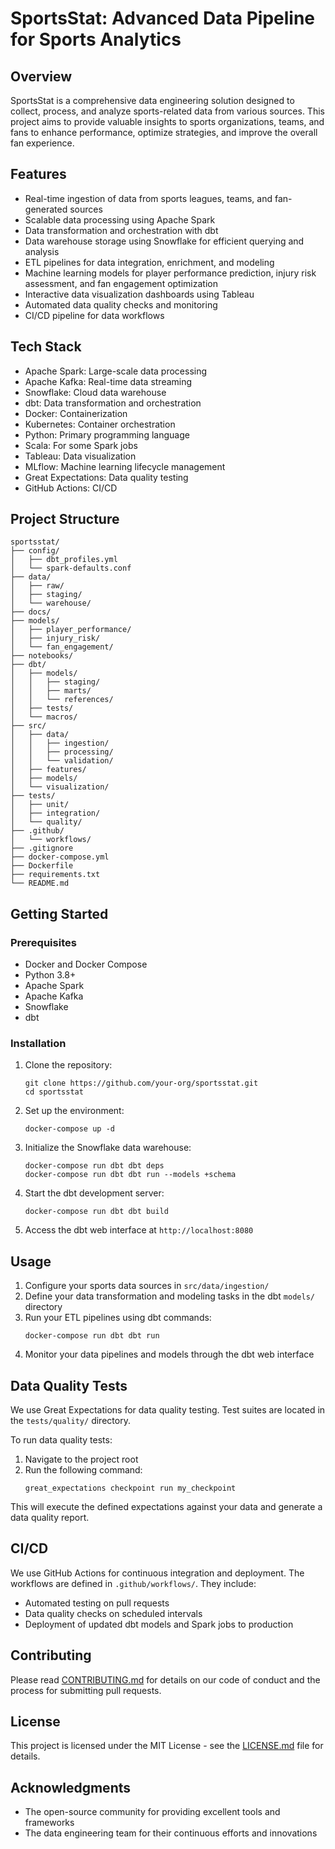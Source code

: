 # SportsStat: Advanced Data Pipeline for Sports Analytics

## Overview

SportsStat is a comprehensive data engineering solution designed to collect, process, and analyze sports-related data from various sources. This project aims to provide valuable insights to sports organizations, teams, and fans to enhance performance, optimize strategies, and improve the overall fan experience.

## Features

- Real-time ingestion of data from sports leagues, teams, and fan-generated sources
- Scalable data processing using Apache Spark
- Data transformation and orchestration with dbt
- Data warehouse storage using Snowflake for efficient querying and analysis
- ETL pipelines for data integration, enrichment, and modeling
- Machine learning models for player performance prediction, injury risk assessment, and fan engagement optimization
- Interactive data visualization dashboards using Tableau
- Automated data quality checks and monitoring
- CI/CD pipeline for data workflows

## Tech Stack

- Apache Spark: Large-scale data processing
- Apache Kafka: Real-time data streaming
- Snowflake: Cloud data warehouse
- dbt: Data transformation and orchestration
- Docker: Containerization
- Kubernetes: Container orchestration
- Python: Primary programming language
- Scala: For some Spark jobs
- Tableau: Data visualization
- MLflow: Machine learning lifecycle management
- Great Expectations: Data quality testing
- GitHub Actions: CI/CD

## Project Structure

```
sportsstat/
├── config/
│   ├── dbt_profiles.yml
│   └── spark-defaults.conf
├── data/
│   ├── raw/
│   ├── staging/
│   └── warehouse/
├── docs/
├── models/
│   ├── player_performance/
│   ├── injury_risk/
│   └── fan_engagement/
├── notebooks/
├── dbt/
│   ├── models/
│   │   ├── staging/
│   │   ├── marts/
│   │   └── references/
│   ├── tests/
│   └── macros/
├── src/
│   ├── data/
│   │   ├── ingestion/
│   │   ├── processing/
│   │   └── validation/
│   ├── features/
│   ├── models/
│   └── visualization/
├── tests/
│   ├── unit/
│   ├── integration/
│   └── quality/
├── .github/
│   └── workflows/
├── .gitignore
├── docker-compose.yml
├── Dockerfile
├── requirements.txt
└── README.md
```

## Getting Started

### Prerequisites

- Docker and Docker Compose
- Python 3.8+
- Apache Spark
- Apache Kafka
- Snowflake
- dbt

### Installation

1. Clone the repository:
   ```
   git clone https://github.com/your-org/sportsstat.git
   cd sportsstat
   ```

2. Set up the environment:
   ```
   docker-compose up -d
   ```

3. Initialize the Snowflake data warehouse:
   ```
   docker-compose run dbt dbt deps
   docker-compose run dbt dbt run --models +schema
   ```

4. Start the dbt development server:
   ```
   docker-compose run dbt dbt build
   ```

5. Access the dbt web interface at `http://localhost:8080`

## Usage

1. Configure your sports data sources in `src/data/ingestion/`
2. Define your data transformation and modeling tasks in the dbt `models/` directory
3. Run your ETL pipelines using dbt commands:
   ```
   docker-compose run dbt dbt run
   ```
4. Monitor your data pipelines and models through the dbt web interface

## Data Quality Tests

We use Great Expectations for data quality testing. Test suites are located in the `tests/quality/` directory.

To run data quality tests:

1. Navigate to the project root
2. Run the following command:
   ```
   great_expectations checkpoint run my_checkpoint
   ```

This will execute the defined expectations against your data and generate a data quality report.

## CI/CD

We use GitHub Actions for continuous integration and deployment. The workflows are defined in `.github/workflows/`. They include:

- Automated testing on pull requests
- Data quality checks on scheduled intervals
- Deployment of updated dbt models and Spark jobs to production

## Contributing

Please read [CONTRIBUTING.md](CONTRIBUTING.md) for details on our code of conduct and the process for submitting pull requests.

## License

This project is licensed under the MIT License - see the [LICENSE.md](LICENSE.md) file for details.

## Acknowledgments

- The open-source community for providing excellent tools and frameworks
- The data engineering team for their continuous efforts and innovations
